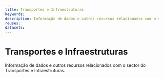 ```yaml
---
title: Transportes e Infraestruturas
keywords:
description: Informação de dados e outros recursos relacionados com o sector do Transportes e Infraestruturas.
reuses:
datasets:
---
```

# Transportes e Infraestruturas

Informação de dados e outros recursos relacionados com o sector do Transportes e Infraestruturas.